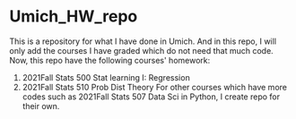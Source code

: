 # Umich_HW_repo
This is a repository for what I have done in Umich. And in this repo, I will only add the courses I have graded which do not need that much code. Now, this repo have the following courses' homework:

1. 2021Fall Stats 500 Stat learning I: Regression
2. 2021Fall Stats 510 Prob Dist Theory
For other courses which have more codes such as 2021Fall Stats 507 Data Sci in Python, I create repo for their own.
